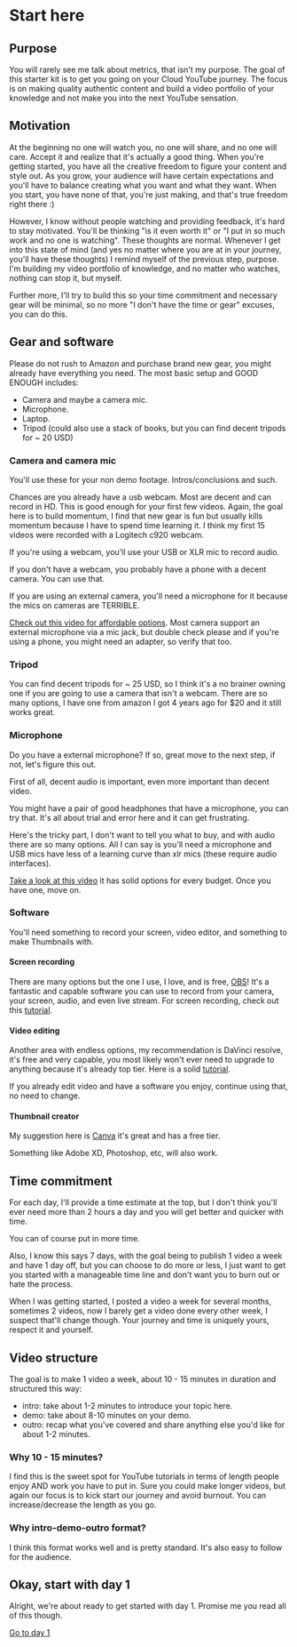 # Start here

## Purpose

You will rarely see me talk about metrics, that isn't my purpose. The goal of this starter kit is to get you going on your Cloud YouTube journey. The focus is on making quality authentic content and build a video portfolio of your knowledge and not make you into the next YouTube sensation.

## Motivation

At the beginning no one will watch you, no one will share, and no one will care. Accept it and realize that it's actually a good thing. When you're getting started, you have all the creative freedom to figure your content and style out. As you grow, your audience will have certain expectations and you'll have to balance creating what you want and what they want. When you start, you have none of that, you're just making, and that's true freedom right there :)

However, I know without people watching and providing feedback, it's hard to stay motivated. You'll be thinking "is it even worth it" or "I put in so much work and no one is watching". These thoughts are normal. Whenever I get into this state of mind (and yes no matter where you are at in your journey, you'll have these thoughts) I remind myself of the previous step, purpose. I'm building my video portfolio of knowledge, and no matter who watches, nothing can stop it, but myself.

Further more, I'll try to build this so your time commitment and necessary gear will be minimal, so no more "I don't have the time or gear" excuses, you can do this.

## Gear and software

Please do not rush to Amazon and purchase brand new gear, you might already have everything you need. The most basic setup and GOOD ENOUGH includes:

- Camera and maybe a camera mic.
- Microphone.
- Laptop.
- Tripod (could also use a stack of books, but you can find decent tripods for ~ 20 USD)

### Camera and camera mic

You'll use these for your non demo footage. Intros/conclusions and such. 

Chances are you already have a usb webcam. Most are decent and can record in HD. This is good enough for your first few videos. Again, the goal here is to build momentum, I find that new gear is fun but usually kills momentum because I have to spend time learning it. I think my first 15 videos were recorded with a Logitech c920 webcam.

If you're using a webcam, you'll use your USB or XLR mic to record audio.

If you don't have a webcam, you probably have a phone with a decent camera. You can use that. 

If you are using an external camera, you'll need a microphone for it because the mics on cameras are TERRIBLE.

[Check out this video for affordable options](https://youtu.be/MUSIfUlOjYA). Most camera support an external microphone via a mic jack, but double check please and if you're using a phone, you might need an adapter, so verify that too.

### Tripod

You can find decent tripods for ~ 25 USD, so I think it's a no brainer owning one if you are going to use a camera that isn't a webcam. There are so many options, I have one from amazon I got 4 years ago for $20 and it still works great.

### Microphone

Do you have a external microphone? If so, great move to the next step, if not, let's figure this out.

First of all, decent audio is important, even more important than decent video.

You might have a pair of good headphones that have a microphone, you can try that. It's all about trial and error here and it can get frustrating. 

Here's the tricky part, I don't want to tell you what to buy, and with audio there are so many options. All I can say is you'll need a microphone and USB mics have less of a learning curve than xlr mics (these require audio interfaces).

[Take a look at this video](https://www.youtube.com/watch?v=jApDthzDql0) it has solid options for every budget. Once you have one, move on.

### Software

You'll need something to record your screen, video editor, and something to make Thumbnails with.

#### Screen recording

There are many options but the one I use, I love, and is free, [OBS](https://obsproject.com/)! It's a fantastic and capable software you can use to record from your camera, your screen, audio, and even live stream. For screen recording, check out this [tutorial](https://www.youtube.com/watch?v=ySENWFIkL7c).

#### Video editing

Another area with endless options, my recommendation is DaVinci resolve, it's free and very capable, you most likely won't ever need to upgrade to anything because it's already top tier. Here is a solid [tutorial](https://www.youtube.com/watch?v=63Ln33O4p4c).

If you already edit video and have a software you enjoy, continue using that, no need to change.

#### Thumbnail creator

My suggestion here is [Canva](https://www.canva.com/create/youtube-thumbnails/) it's great and has a free tier.

Something like Adobe XD, Photoshop, etc, will also work. 

## Time commitment

For each day, I'll provide a time estimate at the top, but I don't think you'll ever need more than 2 hours a day and you will get better and quicker with time.

You can of course put in more time.

Also, I know this says 7 days, with the goal being to publish 1 video a week and have 1 day off, but you can choose to do more or less, I just want to get you started with a manageable time line and don't want you to burn out or hate the process.

When I was getting started, I posted a video a week for several months, sometimes 2 videos, now I barely get a video done every other week, I suspect that'll change though. Your journey and time is uniquely yours, respect it and yourself.

## Video structure

The goal is to make 1 video a week, about 10 - 15 minutes in duration and structured this way:

- intro: take about 1-2 minutes to introduce your topic here.
- demo: take about 8-10 minutes on your demo.
- outro: recap what you've covered and share anything else you'd like for about 1-2 minutes.

### Why 10 - 15 minutes?

I find this is the sweet spot for YouTube tutorials in terms of length people enjoy AND work you have to put in. Sure you could make longer videos, but again our focus is to kick start our journey and avoid burnout. You can increase/decrease the length as you go.

### Why intro-demo-outro format?

I think this format works well and is pretty standard. It's also easy to follow for the audience.

## Okay, start with day 1

Alright, we're about ready to get started with day 1. Promise me you read all of this though.

[Go to day 1](../day1/README.md)